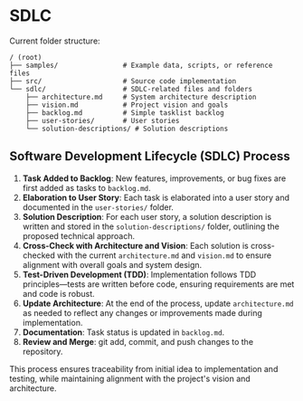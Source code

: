 # SDLC

Current folder structure:

```
/ (root)
├── samples/                # Example data, scripts, or reference files
├── src/                    # Source code implementation
└── sdlc/                   # SDLC-related files and folders
    ├── architecture.md     # System architecture description
    ├── vision.md           # Project vision and goals
    ├── backlog.md          # Simple tasklist backlog
    ├── user-stories/       # User stories
    └── solution-descriptions/ # Solution descriptions
```

## Software Development Lifecycle (SDLC) Process

1. **Task Added to Backlog**: New features, improvements, or bug fixes are first added as tasks to `backlog.md`.
2. **Elaboration to User Story**: Each task is elaborated into a user story and documented in the `user-stories/` folder.
3. **Solution Description**: For each user story, a solution description is written and stored in the `solution-descriptions/` folder, outlining the proposed technical approach.
4. **Cross-Check with Architecture and Vision**: Each solution is cross-checked with the current `architecture.md` and `vision.md` to ensure alignment with overall goals and system design.
5. **Test-Driven Development (TDD)**: Implementation follows TDD principles—tests are written before code, ensuring requirements are met and code is robust.
6. **Update Architecture**: At the end of the process, update `architecture.md` as needed to reflect any changes or improvements made during implementation.
7. **Documentation**: Task status is updated in `backlog.md`.
8. **Review and Merge**: git add, commit, and push changes to the repository. 

This process ensures traceability from initial idea to implementation and testing, while maintaining alignment with the project's vision and architecture.
